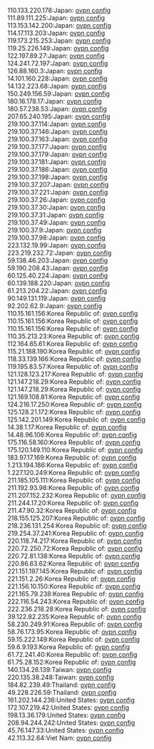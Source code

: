 110.133.220.178:Japan: [ovpn config](vpn/110_133_220_178.ovpn)  
111.89.111.225:Japan: [ovpn config](vpn/111_89_111_225.ovpn)  
113.153.142.200:Japan: [ovpn config](vpn/113_153_142_200.ovpn)  
114.17.113.203:Japan: [ovpn config](vpn/114_17_113_203.ovpn)  
119.173.215.253:Japan: [ovpn config](vpn/119_173_215_253.ovpn)  
119.25.226.149:Japan: [ovpn config](vpn/119_25_226_149.ovpn)  
122.197.89.27:Japan: [ovpn config](vpn/122_197_89_27.ovpn)  
124.241.72.197:Japan: [ovpn config](vpn/124_241_72_197.ovpn)  
126.88.160.3:Japan: [ovpn config](vpn/126_88_160_3.ovpn)  
14.101.160.228:Japan: [ovpn config](vpn/14_101_160_228.ovpn)  
14.132.223.68:Japan: [ovpn config](vpn/14_132_223_68.ovpn)  
150.249.156.59:Japan: [ovpn config](vpn/150_249_156_59.ovpn)  
180.16.178.17:Japan: [ovpn config](vpn/180_16_178_17.ovpn)  
180.57.238.53:Japan: [ovpn config](vpn/180_57_238_53.ovpn)  
207.65.240.195:Japan: [ovpn config](vpn/207_65_240_195.ovpn)  
219.100.37.114:Japan: [ovpn config](vpn/219_100_37_114.ovpn)  
219.100.37.146:Japan: [ovpn config](vpn/219_100_37_146.ovpn)  
219.100.37.163:Japan: [ovpn config](vpn/219_100_37_163.ovpn)  
219.100.37.177:Japan: [ovpn config](vpn/219_100_37_177.ovpn)  
219.100.37.179:Japan: [ovpn config](vpn/219_100_37_179.ovpn)  
219.100.37.181:Japan: [ovpn config](vpn/219_100_37_181.ovpn)  
219.100.37.186:Japan: [ovpn config](vpn/219_100_37_186.ovpn)  
219.100.37.198:Japan: [ovpn config](vpn/219_100_37_198.ovpn)  
219.100.37.207:Japan: [ovpn config](vpn/219_100_37_207.ovpn)  
219.100.37.221:Japan: [ovpn config](vpn/219_100_37_221.ovpn)  
219.100.37.26:Japan: [ovpn config](vpn/219_100_37_26.ovpn)  
219.100.37.30:Japan: [ovpn config](vpn/219_100_37_30.ovpn)  
219.100.37.31:Japan: [ovpn config](vpn/219_100_37_31.ovpn)  
219.100.37.49:Japan: [ovpn config](vpn/219_100_37_49.ovpn)  
219.100.37.9:Japan: [ovpn config](vpn/219_100_37_9.ovpn)  
219.100.37.98:Japan: [ovpn config](vpn/219_100_37_98.ovpn)  
223.132.19.99:Japan: [ovpn config](vpn/223_132_19_99.ovpn)  
223.219.232.72:Japan: [ovpn config](vpn/223_219_232_72.ovpn)  
59.138.46.203:Japan: [ovpn config](vpn/59_138_46_203.ovpn)  
59.190.208.43:Japan: [ovpn config](vpn/59_190_208_43.ovpn)  
60.125.40.224:Japan: [ovpn config](vpn/60_125_40_224.ovpn)  
60.139.188.220:Japan: [ovpn config](vpn/60_139_188_220.ovpn)  
61.213.204.22:Japan: [ovpn config](vpn/61_213_204_22.ovpn)  
90.149.131.119:Japan: [ovpn config](vpn/90_149_131_119.ovpn)  
92.202.62.9:Japan: [ovpn config](vpn/92_202_62_9.ovpn)  
110.15.161.156:Korea Republic of: [ovpn config](vpn/110_15_161_156.ovpn)  
110.15.161.156:Korea Republic of: [ovpn config](vpn/110_15_161_156.ovpn)  
110.15.161.156:Korea Republic of: [ovpn config](vpn/110_15_161_156.ovpn)  
110.35.213.23:Korea Republic of: [ovpn config](vpn/110_35_213_23.ovpn)  
112.164.65.61:Korea Republic of: [ovpn config](vpn/112_164_65_61.ovpn)  
115.21.188.190:Korea Republic of: [ovpn config](vpn/115_21_188_190.ovpn)  
118.33.139.166:Korea Republic of: [ovpn config](vpn/118_33_139_166.ovpn)  
119.195.83.57:Korea Republic of: [ovpn config](vpn/119_195_83_57.ovpn)  
121.128.123.217:Korea Republic of: [ovpn config](vpn/121_128_123_217.ovpn)  
121.147.218.29:Korea Republic of: [ovpn config](vpn/121_147_218_29.ovpn)  
121.147.218.29:Korea Republic of: [ovpn config](vpn/121_147_218_29.ovpn)  
121.169.108.81:Korea Republic of: [ovpn config](vpn/121_169_108_81.ovpn)  
124.216.17.250:Korea Republic of: [ovpn config](vpn/124_216_17_250.ovpn)  
125.128.21.172:Korea Republic of: [ovpn config](vpn/125_128_21_172.ovpn)  
125.142.201.149:Korea Republic of: [ovpn config](vpn/125_142_201_149.ovpn)  
14.38.1.17:Korea Republic of: [ovpn config](vpn/14_38_1_17.ovpn)  
14.48.96.106:Korea Republic of: [ovpn config](vpn/14_48_96_106.ovpn)  
175.116.58.160:Korea Republic of: [ovpn config](vpn/175_116_58_160.ovpn)  
175.120.149.110:Korea Republic of: [ovpn config](vpn/175_120_149_110.ovpn)  
183.97.17.169:Korea Republic of: [ovpn config](vpn/183_97_17_169.ovpn)  
1.213.194.186:Korea Republic of: [ovpn config](vpn/1_213_194_186.ovpn)  
1.227.120.249:Korea Republic of: [ovpn config](vpn/1_227_120_249.ovpn)  
211.185.105.111:Korea Republic of: [ovpn config](vpn/211_185_105_111.ovpn)  
211.192.93.98:Korea Republic of: [ovpn config](vpn/211_192_93_98.ovpn)  
211.207.152.232:Korea Republic of: [ovpn config](vpn/211_207_152_232.ovpn)  
211.244.17.20:Korea Republic of: [ovpn config](vpn/211_244_17_20.ovpn)  
211.47.90.32:Korea Republic of: [ovpn config](vpn/211_47_90_32.ovpn)  
218.155.125.207:Korea Republic of: [ovpn config](vpn/218_155_125_207.ovpn)  
218.236.131.254:Korea Republic of: [ovpn config](vpn/218_236_131_254.ovpn)  
219.254.37.241:Korea Republic of: [ovpn config](vpn/219_254_37_241.ovpn)  
220.118.74.217:Korea Republic of: [ovpn config](vpn/220_118_74_217.ovpn)  
220.72.250.72:Korea Republic of: [ovpn config](vpn/220_72_250_72.ovpn)  
220.72.81.138:Korea Republic of: [ovpn config](vpn/220_72_81_138.ovpn)  
220.86.63.62:Korea Republic of: [ovpn config](vpn/220_86_63_62.ovpn)  
221.151.197.145:Korea Republic of: [ovpn config](vpn/221_151_197_145.ovpn)  
221.151.2.26:Korea Republic of: [ovpn config](vpn/221_151_2_26.ovpn)  
221.156.10.150:Korea Republic of: [ovpn config](vpn/221_156_10_150.ovpn)  
221.165.79.238:Korea Republic of: [ovpn config](vpn/221_165_79_238.ovpn)  
222.116.54.243:Korea Republic of: [ovpn config](vpn/222_116_54_243.ovpn)  
222.236.218.28:Korea Republic of: [ovpn config](vpn/222_236_218_28.ovpn)  
39.122.82.235:Korea Republic of: [ovpn config](vpn/39_122_82_235.ovpn)  
58.230.249.91:Korea Republic of: [ovpn config](vpn/58_230_249_91.ovpn)  
58.76.173.95:Korea Republic of: [ovpn config](vpn/58_76_173_95.ovpn)  
59.15.222.149:Korea Republic of: [ovpn config](vpn/59_15_222_149.ovpn)  
59.6.9.193:Korea Republic of: [ovpn config](vpn/59_6_9_193.ovpn)  
61.72.241.40:Korea Republic of: [ovpn config](vpn/61_72_241_40.ovpn)  
61.75.28.152:Korea Republic of: [ovpn config](vpn/61_75_28_152.ovpn)  
140.134.26.139:Taiwan: [ovpn config](vpn/140_134_26_139.ovpn)  
220.135.38.248:Taiwan: [ovpn config](vpn/220_135_38_248.ovpn)  
184.82.239.49:Thailand: [ovpn config](vpn/184_82_239_49.ovpn)  
49.228.226.59:Thailand: [ovpn config](vpn/49_228_226_59.ovpn)  
161.202.144.236:United States: [ovpn config](vpn/161_202_144_236.ovpn)  
172.107.219.42:United States: [ovpn config](vpn/172_107_219_42.ovpn)  
198.13.36.179:United States: [ovpn config](vpn/198_13_36_179.ovpn)  
208.94.244.242:United States: [ovpn config](vpn/208_94_244_242.ovpn)  
45.76.147.33:United States: [ovpn config](vpn/45_76_147_33.ovpn)  
42.113.32.64:Viet Nam: [ovpn config](vpn/42_113_32_64.ovpn)  

